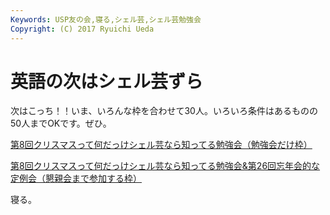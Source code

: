 ```yaml
---
Keywords: USP友の会,寝る,シェル芸,シェル芸勉強会
Copyright: (C) 2017 Ryuichi Ueda
---
```


# <!--:ja-->英語の次はシェル芸ずら<!--:-->
<!--:ja-->次はこっち！！いま、いろんな枠を合わせて30人。いろいろ条件はあるものの50人までOKです。ぜひ。


<a href="http://usptomo.doorkeeper.jp/events/7265" target="_blank">第8回クリスマスって何だっけシェル芸なら知ってる勉強会（勉強会だけ枠）</a>

<a href="http://usptomo.doorkeeper.jp/events/7204" target="_blank">第8回クリスマスって何だっけシェル芸なら知ってる勉強会&第26回忘年会的な定例会（懇親会まで参加する枠）</a>


寝る。<!--:-->
